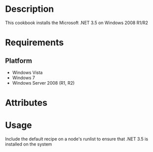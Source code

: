 Description
===========

This cookbook installs the Microsoft .NET 3.5 on Windows 2008 R1/R2

Requirements
============

Platform
--------

* Windows Vista
* Windows 7
* Windows Server 2008 (R1, R2)


Attributes
==========

Usage
=====

Include the default recipe on a node's runlist to ensure that .NET 3.5 is installed on the system



